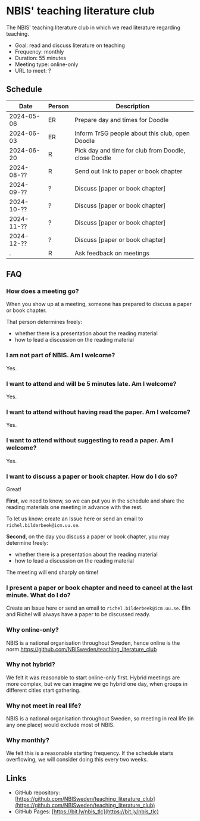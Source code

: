# NBIS' teaching literature club

The NBIS' teaching literature club
in which we read literature regarding teaching.

- Goal: read and discuss literature on teaching
- Frequency: monthly
- Duration: 55 minutes
- Meeting type: online-only
- URL to meet: ?

## Schedule

Date      |Person|Description
----------|------|----------------------------------------------------
2024-05-06|ER    |Prepare day and times for Doodle
2024-06-03|ER    |Inform TrSG people about this club, open Doodle
2024-06-20|R     |Pick day and time for club from Doodle, close Doodle
2024-08-??|R     |Send out link to paper or book chapter
2024-09-??|?     |Discuss [paper or book chapter]
2024-10-??|?     |Discuss [paper or book chapter]
2024-11-??|?     |Discuss [paper or book chapter]
2024-12-??|?     |Discuss [paper or book chapter]
.         |R     |Ask feedback on meetings

## FAQ

### How does a meeting go?

When you show up at a meeting,
someone has prepared to discuss a paper or book chapter.

That person determines freely:

- whether there is a presentation about the reading material 
- how to lead a discussion on the reading material

### I am not part of NBIS. Am I welcome?

Yes.

### I want to attend and will be 5 minutes late. Am I welcome?

Yes.

### I want to attend without having read the paper. Am I welcome?

Yes.

### I want to attend without suggesting to read a paper. Am I welcome?

Yes.

### I want to discuss a paper or book chapter. How do I do so?

Great!

**First**, we need to know, so we can put you in the schedule and share
the reading materials one meeting in advance with the rest.

To let us know: create an Issue here or send an email to `richel.bilderbeek@icm.uu.se`.

**Second**, on the day you discuss a paper or book chapter,
you may determine freely:

- whether there is a presentation about the reading material 
- how to lead a discussion on the reading material

The meeting will end sharply on time!

### I present a paper or book chapter and need to cancel at the last minute. What do I do?

Create an Issue here or send an email to `richel.bilderbeek@icm.uu.se`.
Elin and Richel will always have a paper to be discussed ready.

### Why online-only?

NBIS is a national organisation throughout Sweden, 
hence online is the norm.https://github.com/NBISweden/teaching_literature_club

### Why not hybrid?

We felt it was reasonable to start online-only first.
Hybrid meetings are more complex, 
but we can imagine we go hybrid one day,
when groups in different cities start gathering.

### Why not meet in real life?

NBIS is a national organisation throughout Sweden,
so meeting in real life (in any one place) would exclude most of NBIS.

### Why monthly?

We felt this is a reasonable starting frequency. 
If the schedule starts overflowing, 
we will consider doing this every two weeks.

## Links

- GitHub repository: [https://github.com/NBISweden/teaching_literature_club](https://github.com/NBISweden/teaching_literature_club)
- GitHub Pages: [https://bit.ly/nbis_tlc](https://bit.ly/nbis_tlc)
